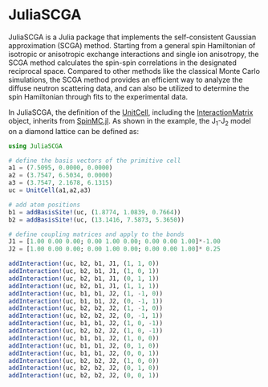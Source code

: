 # JuliaSCGA
JuliaSCGA is a Julia package that implements the self-consistent Gaussian approximation (SCGA) method. Starting from a general spin Hamiltonian of isotropic or anisotropic exchange interactions and single ion anisotropy, the SCGA method calculates the spin-spin correlations in the designated reciprocal space. Compared to other methods like the classical Monte Carlo simulations, the SCGA method provides an efficient way to analyze the diffuse neutron scattering data, and can also be utilized to determine the spin Hamiltonian through fits to the experimental data.

In JuliaSCGA, the definition of the [UnitCell](src/UnitCell.jl), including the [InteractionMatrix](src/InteractionMatrix.jl) object, inherits from [SpinMC.jl](https://github.com/fbuessen/SpinMC.jl). As shown in the example, the J<sub>1</sub>-J<sub>2</sub> model on a diamond lattice can be defined as:

```julia
using JuliaSCGA

# define the basis vectors of the primitive cell
a1 = (7.5095, 0.0000, 0.0000) 
a2 = (3.7547, 6.5034, 0.0000) 
a3 = (3.7547, 2.1678, 6.1315) 
uc = UnitCell(a1,a2,a3) 

# add atom positions
b1 = addBasisSite!(uc, (1.8774, 1.0839, 0.7664)) 
b2 = addBasisSite!(uc, (13.1416, 7.5873, 5.3650)) 

# define coupling matrices and apply to the bonds
J1 = [1.00 0.00 0.00; 0.00 1.00 0.00; 0.00 0.00 1.00]*-1.00 
J2 = [1.00 0.00 0.00; 0.00 1.00 0.00; 0.00 0.00 1.00]* 0.25

addInteraction!(uc, b2, b1, J1, (1, 1, 0)) 
addInteraction!(uc, b2, b1, J1, (1, 0, 1)) 
addInteraction!(uc, b2, b1, J1, (0, 1, 1)) 
addInteraction!(uc, b2, b1, J1, (1, 1, 1)) 
addInteraction!(uc, b1, b1, J2, (1, -1, 0)) 
addInteraction!(uc, b1, b1, J2, (0, -1, 1)) 
addInteraction!(uc, b2, b2, J2, (1, -1, 0)) 
addInteraction!(uc, b2, b2, J2, (0, -1, 1)) 
addInteraction!(uc, b1, b1, J2, (1, 0, -1)) 
addInteraction!(uc, b2, b2, J2, (1, 0, -1)) 
addInteraction!(uc, b1, b1, J2, (1, 0, 0)) 
addInteraction!(uc, b1, b1, J2, (0, 1, 0)) 
addInteraction!(uc, b1, b1, J2, (0, 0, 1)) 
addInteraction!(uc, b2, b2, J2, (1, 0, 0)) 
addInteraction!(uc, b2, b2, J2, (0, 1, 0)) 
addInteraction!(uc, b2, b2, J2, (0, 0, 1)) 
```




